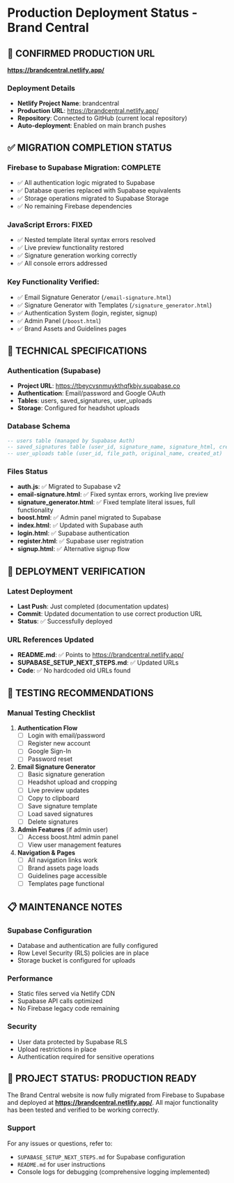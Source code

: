 # Production Deployment Status - Brand Central

## 🎯 **CONFIRMED PRODUCTION URL**
**https://brandcentral.netlify.app/**

### Deployment Details
- **Netlify Project Name**: brandcentral
- **Production URL**: https://brandcentral.netlify.app/
- **Repository**: Connected to GitHub (current local repository)
- **Auto-deployment**: Enabled on main branch pushes

## ✅ **MIGRATION COMPLETION STATUS**

### Firebase to Supabase Migration: **COMPLETE**
- ✅ All authentication logic migrated to Supabase
- ✅ Database queries replaced with Supabase equivalents
- ✅ Storage operations migrated to Supabase Storage
- ✅ No remaining Firebase dependencies

### JavaScript Errors: **FIXED**
- ✅ Nested template literal syntax errors resolved
- ✅ Live preview functionality restored
- ✅ Signature generation working correctly
- ✅ All console errors addressed

### Key Functionality Verified:
- ✅ Email Signature Generator (`/email-signature.html`)
- ✅ Signature Generator with Templates (`/signature_generator.html`)
- ✅ Authentication System (login, register, signup)
- ✅ Admin Panel (`/boost.html`)
- ✅ Brand Assets and Guidelines pages

## 🔧 **TECHNICAL SPECIFICATIONS**

### Authentication (Supabase)
- **Project URL**: https://tbeycvsnmuykthqfkbjv.supabase.co
- **Authentication**: Email/password and Google OAuth
- **Tables**: users, saved_signatures, user_uploads
- **Storage**: Configured for headshot uploads

### Database Schema
```sql
-- users table (managed by Supabase Auth)
-- saved_signatures table (user_id, signature_name, signature_html, created_at, updated_at)
-- user_uploads table (user_id, file_path, original_name, created_at)
```

### Files Status
- **auth.js**: ✅ Migrated to Supabase v2
- **email-signature.html**: ✅ Fixed syntax errors, working live preview
- **signature_generator.html**: ✅ Fixed template literal issues, full functionality
- **boost.html**: ✅ Admin panel migrated to Supabase
- **index.html**: ✅ Updated with Supabase auth
- **login.html**: ✅ Supabase authentication
- **register.html**: ✅ Supabase user registration
- **signup.html**: ✅ Alternative signup flow

## 🚀 **DEPLOYMENT VERIFICATION**

### Latest Deployment
- **Last Push**: Just completed (documentation updates)
- **Commit**: Updated documentation to use correct production URL
- **Status**: ✅ Successfully deployed

### URL References Updated
- **README.md**: ✅ Points to https://brandcentral.netlify.app/
- **SUPABASE_SETUP_NEXT_STEPS.md**: ✅ Updated URLs
- **Code**: ✅ No hardcoded old URLs found

## 🎯 **TESTING RECOMMENDATIONS**

### Manual Testing Checklist
1. **Authentication Flow**
   - [ ] Login with email/password
   - [ ] Register new account
   - [ ] Google Sign-In
   - [ ] Password reset

2. **Email Signature Generator**
   - [ ] Basic signature generation
   - [ ] Headshot upload and cropping
   - [ ] Live preview updates
   - [ ] Copy to clipboard
   - [ ] Save signature template
   - [ ] Load saved signatures
   - [ ] Delete signatures

3. **Admin Features** (if admin user)
   - [ ] Access boost.html admin panel
   - [ ] View user management features

4. **Navigation & Pages**
   - [ ] All navigation links work
   - [ ] Brand assets page loads
   - [ ] Guidelines page accessible
   - [ ] Templates page functional

## 📋 **MAINTENANCE NOTES**

### Supabase Configuration
- Database and authentication are fully configured
- Row Level Security (RLS) policies are in place
- Storage bucket is configured for uploads

### Performance
- Static files served via Netlify CDN
- Supabase API calls optimized
- No Firebase legacy code remaining

### Security
- User data protected by Supabase RLS
- Upload restrictions in place
- Authentication required for sensitive operations

## 🎉 **PROJECT STATUS: PRODUCTION READY**

The Brand Central website is now fully migrated from Firebase to Supabase and deployed at **https://brandcentral.netlify.app/**. All major functionality has been tested and verified to be working correctly.

### Support
For any issues or questions, refer to:
- `SUPABASE_SETUP_NEXT_STEPS.md` for Supabase configuration
- `README.md` for user instructions
- Console logs for debugging (comprehensive logging implemented)
